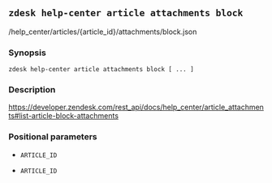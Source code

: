 ## `zdesk help-center article attachments block`

/help_center/articles/{article_id}/attachments/block.json

### Synopsis

    zdesk help-center article attachments block [ ... ]

### Description

https://developer.zendesk.com/rest_api/docs/help_center/article_attachments#list-article-block-attachments

### Positional parameters

* `ARTICLE_ID`

* `ARTICLE_ID`

